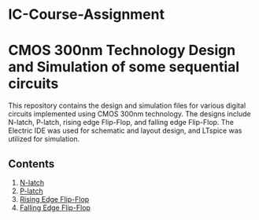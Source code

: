 # IC-Course-Assignment
# CMOS 300nm Technology Design and Simulation of some sequential circuits

This repository contains the design and simulation files for various digital circuits implemented using CMOS 300nm technology. The designs include N-latch, P-latch, rising edge Flip-Flop, and falling edge Flip-Flop. The Electric IDE was used for schematic and layout design, and LTspice was utilized for simulation.

## Contents

1. [N-latch](#n-latch)
2. [P-latch](#p-latch)
3. [Rising Edge Flip-Flop](#rising-edge-flip-flop)
4. [Falling Edge Flip-Flop](#falling-edge-flip-flop)
